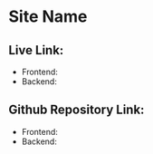# Site Name

## Live Link:

- Frontend:
- Backend:

## Github Repository Link:

- Frontend:
- Backend:
